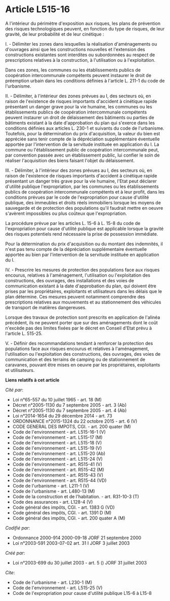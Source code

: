 # Article L515-16

A l'intérieur du périmètre d'exposition aux risques, les plans de prévention des risques technologiques peuvent, en fonction
du type de risques, de leur gravité, de leur probabilité et de leur cinétique :

I. - Délimiter les zones dans lesquelles la réalisation d'aménagements ou d'ouvrages ainsi que les constructions nouvelles et
l'extension des constructions existantes sont interdites ou subordonnées au respect de prescriptions relatives à la
construction, à l'utilisation ou à l'exploitation.

Dans ces zones, les communes ou les établissements publics de coopération intercommunale compétents peuvent instaurer le
droit de préemption urbain dans les conditions définies à l'article L. 211-1 du code de l'urbanisme.

II. - Délimiter, à l'intérieur des zones prévues au I, des secteurs où, en raison de l'existence de risques importants
d'accident à cinétique rapide présentant un danger grave pour la vie humaine, les communes ou les établissements publics de
coopération intercommunale compétents peuvent instaurer un droit de délaissement des bâtiments ou parties de bâtiments
existant à la date d'approbation du plan qui s'exerce dans les conditions définies aux articles L. 230-1 et suivants du code
de l'urbanisme. Toutefois, pour la détermination du prix d'acquisition, la valeur du bien est appréciée sans tenir compte de
la dépréciation supplémentaire éventuelle apportée par l'intervention de la servitude instituée en application du I. La
commune ou l'établissement public de coopération intercommunale peut, par convention passée avec un établissement public, lui
confier le soin de réaliser l'acquisition des biens faisant l'objet du délaissement.

III. - Délimiter, à l'intérieur des zones prévues au I, des secteurs où, en raison de l'existence de risques importants
d'accident à cinétique rapide présentant un danger très grave pour la vie humaine, l'Etat peut déclarer d'utilité publique
l'expropriation, par les communes ou les établissements publics de coopération intercommunale compétents et à leur profit,
dans les conditions prévues par le code de l'expropriation pour cause d'utilité publique, des immeubles et droits réels
immobiliers lorsque les moyens de sauvegarde et de protection des populations qu'il faudrait mettre en oeuvre s'avèrent
impossibles ou plus coûteux que l'expropriation.

La procédure prévue par les articles L. 15-6 à L. 15-8 du code de l'expropriation pour cause d'utilité publique est
applicable lorsque la gravité des risques potentiels rend nécessaire la prise de possession immédiate.

Pour la détermination du prix d'acquisition ou du montant des indemnités, il n'est pas tenu compte de la dépréciation
supplémentaire éventuelle apportée au bien par l'intervention de la servitude instituée en application du I.

IV. - Prescrire les mesures de protection des populations face aux risques encourus, relatives à l'aménagement, l'utilisation
ou l'exploitation des constructions, des ouvrages, des installations et des voies de communication existant à la date
d'approbation du plan, qui doivent être prises par les propriétaires, exploitants et utilisateurs dans les délais que le plan
détermine. Ces mesures peuvent notamment comprendre des prescriptions relatives aux mouvements et au stationnement des
véhicules de transport de matières dangereuses.

Lorsque des travaux de protection sont prescrits en application de l'alinéa précédent, ils ne peuvent porter que sur des
aménagements dont le coût n'excède pas des limites fixées par le décret en Conseil d'Etat prévu à l'article L. 515-25.

V. - Définir des recommandations tendant à renforcer la protection des populations face aux risques encourus et relatives à
l'aménagement, l'utilisation ou l'exploitation des constructions, des ouvrages, des voies de communication et des terrains de
camping ou de stationnement de caravanes, pouvant être mises en oeuvre par les propriétaires, exploitants et utilisateurs.

**Liens relatifs à cet article**

_Cité par_:

  - Loi n°65-557 du 10 juillet 1965 - art. 18 (M)
  - Décret n°2005-1130 du 7 septembre 2005 - art. 3 (Ab)
  - Décret n°2005-1130 du 7 septembre 2005 - art. 4 (Ab)
  - Loi n°2014-1654 du 29 décembre 2014 - art. 73
  - ORDONNANCE n°2015-1324 du 22 octobre 2015 - art. 6 (V)
  - CODE GENERAL DES IMPOTS, CGI. - art. 200 quater (M)
  - Code de l'environnement - art. L515-16-1 (V)
  - Code de l'environnement - art. L515-17 (M)
  - Code de l'environnement - art. L515-18 (V)
  - Code de l'environnement - art. L515-19 (V)
  - Code de l'environnement - art. L515-20 (Ab)
  - Code de l'environnement - art. L515-24 (V)
  - Code de l'environnement - art. R515-41 (V)
  - Code de l'environnement - art. R515-42 (M)
  - Code de l'environnement - art. R515-43 (V)
  - Code de l'environnement - art. R515-44 (VD)
  - Code de l'urbanisme - art. L211-1 (V)
  - Code de l'urbanisme - art. L480-13 (M)
  - Code de la construction et de l'habitation. - art. R31-10-3 (T)
  - Code des assurances - art. L128-4 (V)
  - Code général des impôts, CGI. - art. 1383 G (VD)
  - Code général des impôts, CGI. - art. 1391 D (M)
  - Code général des impôts, CGI. - art. 200 quater A (M)

_Codifié par_:

  - Ordonnance 2000-914 2000-09-18 JORF 21 septembre 2000
  - Loi n°2003-591 2003-07-02 art. 31 I JORF 3 juillet 2003

_Créé par_:

  - Loi n°2003-699 du 30 juillet 2003 - art. 5 () JORF 31 juillet 2003

_Cite_:

  - Code de l'urbanisme - art. L230-1 (M)
  - Code de l'environnement - art. L515-25 (V)
  - Code de l'expropriation pour cause d'utilité publique L15-6 à L15-8
